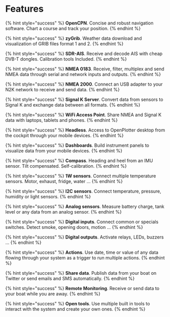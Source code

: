 # Features

{% hint style="success" %}
**OpenCPN**. Concise and robust navigation software. Chart a course and track your position.
{% endhint %}

{% hint style="success" %}
**zyGrib**. Weather data download and visualization of GRIB files format 1 and 2.
{% endhint %}

{% hint style="success" %}
**SDR-AIS**. Receive and decode AIS with cheap DVB-T dongles. Calibration tools Included.
{% endhint %}

{% hint style="success" %}
**NMEA 0183**. Receive, filter, multiplex and send NMEA data through serial and network inputs and outputs.
{% endhint %}

{% hint style="success" %}
**NMEA 2000**. Connect an USB adapter to your N2K network to receive and send data.
{% endhint %}

{% hint style="success" %}
**Signal K Server**. Convert data from sensors to Signal K and exchange data between all formats.
{% endhint %}

{% hint style="success" %}
**WiFi Access Point**. Share NMEA and Signal K data with laptops, tablets and phones.
{% endhint %}

{% hint style="success" %}
**Headless**. Access to OpenPlotter desktop from the cockpit through your mobile devices.
{% endhint %}

{% hint style="success" %}
**Dashboards**. Build instrument panels to visualize data from your mobile devices.
{% endhint %}

{% hint style="success" %}
**Compass**. Heading and heel from an IMU sensor. Tilt compensated. Self-calibration.
{% endhint %}

{% hint style="success" %}
**1W sensors**. Connect multiple temperature sensors. Motor, exhaust, fridge, water ...
{% endhint %}

{% hint style="success" %}
**I2C sensors**. Connect temperature, pressure, humidity or light sensors.
{% endhint %}

{% hint style="success" %}
**Analog sensors**. Measure battery charge, tank level or any data from an analog sensor.
{% endhint %}

{% hint style="success" %}
**Digital inputs**. Connect common or specials switches. Detect smoke, opening doors, motion ...
{% endhint %}

{% hint style="success" %}
**Digital outputs**. Activate relays, LEDs, buzzers ...
{% endhint %}

{% hint style="success" %}
**Actions**. Use date, time or value of any data flowing through your system as a trigger to run multiple actions.
{% endhint %}

{% hint style="success" %}
**Share data**. Publish data from your boat on Twitter or send emails and SMS automatically.
{% endhint %}

{% hint style="success" %}
**Remote Monitoring**. Receive or send data to your boat while you are away.
{% endhint %}

{% hint style="success" %}
**Open tools**. Use multiple built in tools to interact with the system and create your own ones.
{% endhint %}









